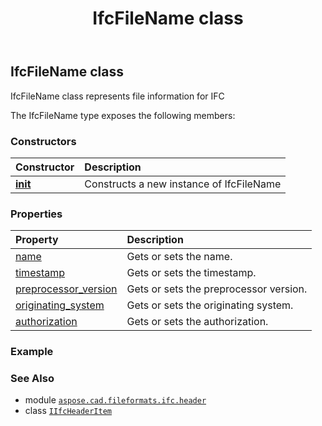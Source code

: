 ﻿---
title: IfcFileName class
second_title: Aspose.CAD for Python via .NET API References
description: 
type: docs
weight: 30
url: /python-net/aspose.cad.fileformats.ifc.header/ifcfilename/
is_root: false
---

## IfcFileName class

IfcFileName class represents file information for IFC



The IfcFileName type exposes the following members:

### Constructors
| Constructor | Description |
| :- | :- |
| [__init__](/cad/python-net/aspose.cad.fileformats.ifc.header/ifcfilename/__init__/#) | Constructs a new instance of IfcFileName |


### Properties
| Property | Description |
| :- | :- |
| [name](/cad/python-net/aspose.cad.fileformats.ifc.header/ifcfilename/name) | Gets or sets the name. |
| [timestamp](/cad/python-net/aspose.cad.fileformats.ifc.header/ifcfilename/timestamp) | Gets or sets the timestamp. |
| [preprocessor_version](/cad/python-net/aspose.cad.fileformats.ifc.header/ifcfilename/preprocessor_version) | Gets or sets the preprocessor version. |
| [originating_system](/cad/python-net/aspose.cad.fileformats.ifc.header/ifcfilename/originating_system) | Gets or sets the originating system. |
| [authorization](/cad/python-net/aspose.cad.fileformats.ifc.header/ifcfilename/authorization) | Gets or sets the authorization. |



### Example 




### See Also
* module [`aspose.cad.fileformats.ifc.header`](..)
* class [`IIfcHeaderItem`](/cad/python-net/aspose.cad.fileformats.ifc.header/iifcheaderitem)
